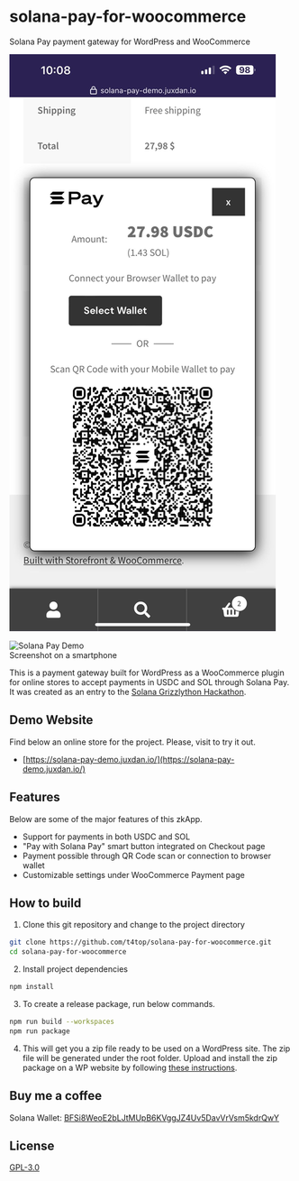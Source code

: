 # solana-pay-for-woocommerce

Solana Pay payment gateway for WordPress and WooCommerce

![Solana Pay Demo Screenshot on a smartphone](./assets/img/screenshot.jpg)

<img src="/t4top/solana-pay-for-woocommerce/raw/main/assets/img/screenshot.jpg" alt="Solana Pay Demo Screenshot on a smartphone" style="max-width: 40%;">

This is a payment gateway built for WordPress as a WooCommerce plugin for online stores to accept payments in USDC and SOL through Solana Pay. It was created as an entry to the [Solana Grizzlython Hackathon](https://solana.com/grizzlython).

## Demo Website

Find below an online store for the project. Please, visit to try it out.

- [https://solana-pay-demo.juxdan.io/](https://solana-pay-demo.juxdan.io/)

## Features

Below are some of the major features of this zkApp.

- Support for payments in both USDC and SOL
- "Pay with Solana Pay" smart button integrated on Checkout page
- Payment possible through QR Code scan or connection to browser wallet
- Customizable settings under WooCommerce Payment page

## How to build

1. Clone this git repository and change to the project directory

```bash
git clone https://github.com/t4top/solana-pay-for-woocommerce.git
cd solana-pay-for-woocommerce
```

2. Install project dependencies

```bash
npm install
```

3. To create a release package, run below commands.

```bash
npm run build --workspaces
npm run package
```

4. This will get you a zip file ready to be used on a WordPress site. The zip file will be generated under the root folder. Upload and install the zip package on a WP website by following [these instructions](https://www.hostinger.com/tutorials/wordpress/how-to-install-wordpress-plugins).

## Buy me a coffee

Solana Wallet: [BFSi8WeoE2bLJtMUpB6KVggJZ4Uv5DavVrVsm5kdrQwY](solana:BFSi8WeoE2bLJtMUpB6KVggJZ4Uv5DavVrVsm5kdrQwY?label=Buy%20t4top%20a%20coffee&message=Thanks%20for%20your%20support&memo=Solana%20Pay)

## License

[GPL-3.0](./LICENSE)
